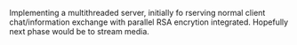 Implementing a multithreaded server, initially fo rserving normal client chat/information exchange with parallel RSA encrytion integrated. Hopefully next phase would be to stream media.


